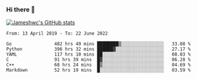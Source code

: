 ### Hi there 👋

[![Jameshwc's GitHub stats](https://github-readme-stats.vercel.app/api?username=jameshwc)](https://github.com/anuraghazra/github-readme-stats)

<!--START_SECTION:waka-->

```text
From: 13 April 2019 - To: 22 June 2022

Go                482 hrs 49 mins ████████▒░░░░░░░░░░░░░░░░   33.08 %
Python            396 hrs 32 mins ██████▓░░░░░░░░░░░░░░░░░░   27.17 %
YAML              117 hrs 10 mins ██░░░░░░░░░░░░░░░░░░░░░░░   08.03 %
C                 91 hrs 39 mins  █▓░░░░░░░░░░░░░░░░░░░░░░░   06.28 %
C++               68 hrs 24 mins  █▒░░░░░░░░░░░░░░░░░░░░░░░   04.69 %
Markdown          52 hrs 19 mins  █░░░░░░░░░░░░░░░░░░░░░░░░   03.59 %
```

<!--END_SECTION:waka-->